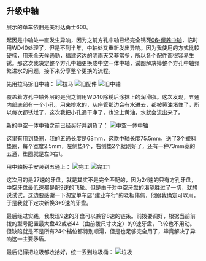 ## 升级中轴
展示的单车依旧是美利达勇士600。

起因是中轴处一直发生异响，因为之前方孔中轴已经完全锈死[06-保养中轴](./06-保养中轴.md)，临时用WD40处理了，但是不到半年，中轴处又重新发出异响。因为我使用的方式比较硬核，用来全天候通勤，福建这边的阴雨天又非常多，所以各个配件都很容易生锈。那这次我决定整个方孔中轴更换成中空一体中轴，试图解决掉整个方孔中轴频繁进水的问题，接下来分享整个更换的流程。

先用拉马拆旧中轴：
![拉马](../images/0-维修自行车/14-升级中轴/拉马.jpg)
![旧配件](../images/0-维修自行车/14-升级中轴/旧配件.jpg)
![旧中轴](../images/0-维修自行车/14-升级中轴/旧中轴.webp)

覆盖着方孔中轴外层的是我之前用WD40除锈后涂抹上的润滑脂。这次发现，五通内部底部有一个小孔，用来排水的，从座管那边会有水进去，都被黄油堵住了，所以每次都锈烂了，这次我把小孔通干净了，也没上黄油，水就会流出来了。

新的中空一体中轴之前已经买好并到货了：
![中空一体中轴](../images/0-维修自行车/14-升级中轴/中空一体中轴.webp)

这里有用到垫圈，我的五通长度是68mm，这款中轴长度75.5mm，送了3个塑料垫圈，每个宽度2.5mm，左侧垫1个，右侧垫2个就刚好了，还有一种73mm宽的五通，垫圈就是左0右1。

用中轴扳手安装到五通上：
![完工](../images/0-维修自行车/14-升级中轴/完工.webp)
![完工1](../images/0-维修自行车/14-升级中轴/完工1.webp)

这次用的是27速的牙盘，就是其实不是完全匹配的，因为24速的只有方孔牙盘，中空牙盘最低速都是配9速的飞轮。但是由于对中空牙盘的渴望胜过了一切，就想说试试，这边要感谢一下淘宝单车店“建业车行”的老板伟伟，他跟我确定可以用，于是我就下定决新换3*9速的牙盘。

最后经过实践，我发现9速的牙盘可以兼容8速的链条。前拨要调好，根据当前前拨的型号配置最大盘42或者44（由前拨尺寸决定）的9速牙盘，飞轮也不用动。但缺陷就是不是所有24个档位都特别顺滑，但是也足够完全用了，毕竟解决了异响这一主要矛盾。

最后记得把垃圾都收拾好，统一丢到垃圾桶：
![垃圾](../images/0-维修自行车/14-升级中轴/垃圾.webp)